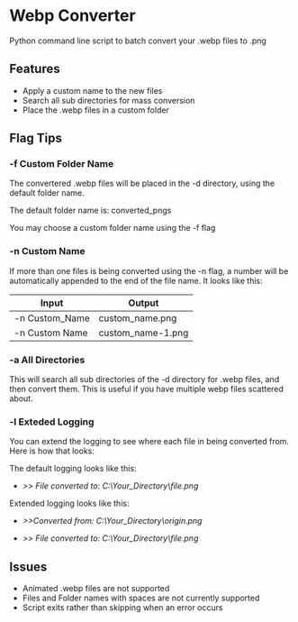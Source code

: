 # Webp Converter
Python command line script to batch convert your .webp files to .png

## Features
- Apply a custom name to the new files
- Search all sub directories for mass conversion
- Place the .webp files in a custom folder

## Flag Tips
### -f Custom Folder Name

The convertered .webp files will be placed in the -d directory, using the default folder name. 

The default folder name is: converted_pngs

You may choose a custom folder name using the -f flag

### -n Custom Name

If more than one files is being converted using the -n flag, a number will be automatically appended to the end of the file name. It looks like this:

Input  | Output
------------- | -------------
-n Custom_Name  | custom_name.png
-n Custom Name  | custom_name-1.png

### -a All Directories
This will search all sub directories of the -d directory for .webp files, and then convert them. This is useful if you have multiple webp files scattered about.

### -l Exteded Logging
You can extend the logging to see where each file in being converted from. Here is how that looks:

The default logging looks like this:

- _>> File converted to: C:\Your_Directory\file.png_

Extended logging looks like this:

- _>>Converted from: C:\Your_Directory\origin.png_

- _>> File converted to: C:\Your_Directory\file.png_ 


## Issues
- Animated .webp files are not supported
- Files and Folder names with spaces are not currently supported
- Script exits rather than skipping when an error occurs
